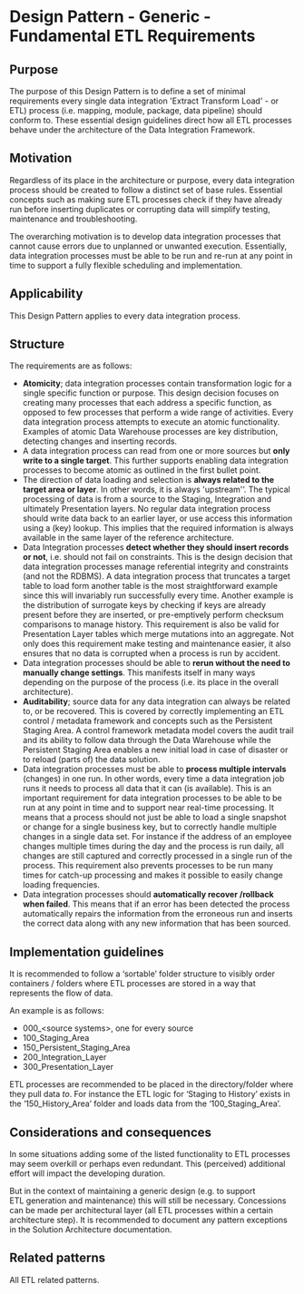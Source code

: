 # Design Pattern - Generic - Fundamental ETL Requirements

## Purpose
The purpose of this Design Pattern is to define a set of minimal requirements every single data integration 'Extract Transform Load' - or ETL) process (i.e. mapping, module,  package, data pipeline) should conform to. These essential design guidelines direct how all ETL processes behave under the architecture of the Data Integration Framework.

## Motivation
Regardless of its place in the architecture or purpose, every data integration process should be created to follow a distinct set of base rules. Essential concepts such as making sure ETL processes check if they have already run before inserting duplicates or corrupting data will simplify testing, maintenance and troubleshooting. 

The overarching motivation is to develop data integration processes that cannot cause errors due to unplanned or unwanted execution. Essentially, data integration processes must be able to be run and re-run at any point in time to support a fully flexible scheduling and implementation.

## Applicability
This Design Pattern applies to every data integration process.

## Structure
The requirements are as follows:
* **Atomicity**; data integration processes contain transformation logic for a single specific function or purpose. This design decision focuses on creating many processes that each address a specific function, as opposed to few processes that perform a wide range of activities. Every data integration process attempts to execute an atomic functionality. Examples of atomic Data Warehouse processes are key distribution, detecting changes and inserting records.
* A data integration process can read from one or more sources but **only write to a single target**. This further supports enabling data integration processes to become atomic as outlined in the first bullet point.
* The direction of data loading and selection is **always related to the target area or layer**. In other words, it is always 'upstream'’. The typical processing of data is from a source to the Staging, Integration and ultimately Presentation layers. No regular data integration process should write data back to an earlier layer, or use access this information using a (key) lookup. This implies that the required information is always available in the same layer of the reference architecture.
* Data Integration processes **detect whether they should insert records or not**, i.e. should not fail on constraints. This is the design decision that data integration processes manage referential integrity and constraints (and not the RDBMS). A data integration process that truncates a target table to load form another table is the most straightforward example since this will invariably run successfully every time. Another example is the distribution of surrogate keys by checking if keys are already present before they are inserted, or pre-emptively perform checksum comparisons to manage history. This requirement is also be valid for Presentation Layer tables which merge mutations into an aggregate. Not only does this requirement make testing and maintenance easier, it also ensures that no data is corrupted when a process is run by accident.
* Data integration processes should be able to **rerun without the need to manually change settings**. This manifests itself in many ways depending on the purpose of the process (i.e. its place in the overall architecture).
* **Auditability**; source data for any data integration can always be related to, or be recovered. This is covered by correctly implementing an ETL control / metadata framework and concepts such as the Persistent Staging Area. A control framework metadata model covers the audit trail and its ability to follow data through the Data Warehouse while the Persistent Staging Area enables a new initial load in case of disaster or to reload (parts of) the data solution.
* Data integration processes must be able to **process multiple intervals** (changes) in one run. In other words, every time a data integration job runs it needs to process all data that it can (is available). This is an important requirement for data integration processes to be able to be run at any point in time and to support near real-time processing. It means that a process should not just be able to load a single snapshot or change for a single business key, but to correctly handle multiple changes in a single data set. For instance if the address of an employee changes multiple times during the day and the process is run daily, all changes are still captured and correctly processed in a single run of the process. This requirement also prevents processes to be run many times for catch-up processing and makes it possible to easily change loading frequencies.
* Data integration processes should **automatically recover /rollback when failed**. This means that if an error has been detected the process automatically repairs the information from the erroneous run and inserts the correct data along with any new information that has been sourced.

## Implementation guidelines
It is recommended to follow a ‘sortable’ folder structure to visibly order containers / folders where ETL processes are stored in a way that represents the flow of data. 

An example is as follows:
* 000_\<source systems\>, one for every source
* 100_Staging_Area
* 150_Persistent_Staging_Area
* 200_Integration_Layer
* 300_Presentation_Layer

ETL processes are recommended to be placed in the directory/folder where they pull data _to_. For instance the ETL logic for ‘Staging to History’ exists in the ‘150_History_Area’ folder and loads data from the ‘100_Staging_Area’.

## Considerations and consequences
In some situations adding some of the listed functionality to ETL processes may seem overkill or perhaps even redundant. This (perceived) additional effort will impact the developing duration. 

But in the context of maintaining a generic design (e.g. to support ETL generation and maintenance) this will still be necessary. Concessions can be made per architectural layer (all ETL processes within a certain architecture step). It is recommended to document any pattern exceptions in the Solution Architecture documentation.

## Related patterns
All ETL related patterns.

